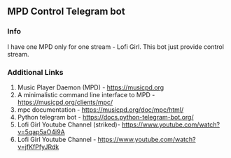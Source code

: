 ## MPD Control Telegram bot
### Info

I have one MPD only for one stream - Lofi Girl.
This bot just provide control stream.

### Additional Links

1. Music Player Daemon (MPD) - https://musicpd.org
2. A minimalistic command line interface to MPD - https://musicpd.org/clients/mpc/
3. mpc documentation - https://musicpd.org/doc/mpc/html/
4. Python telegram bot - https://docs.python-telegram-bot.org/
5. Lofi Girl Youtube Channel (striked)- https://www.youtube.com/watch?v=5qap5aO4i9A
6. Lofi Girl Youtube Channel - https://www.youtube.com/watch?v=jfKfPfyJRdk
